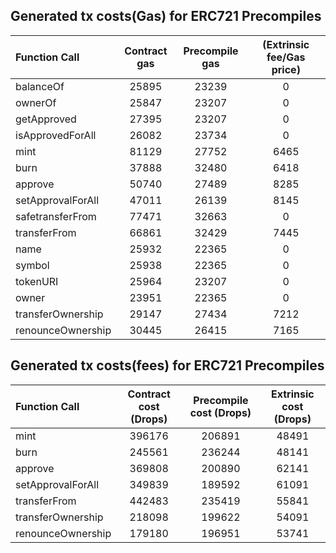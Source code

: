 ## Generated tx costs(Gas) for ERC721 Precompiles

| Function Call     | Contract gas | Precompile gas | (Extrinsic fee/Gas price) |
|:------------------|:------------:|:--------------:|:-------------------------:|
| balanceOf         |    25895     |     23239      |             0             |
| ownerOf           |    25847     |     23207      |             0             |
| getApproved       |    27395     |     23207      |             0             |
| isApprovedForAll  |    26082     |     23734      |             0             |
| mint              |    81129     |     27752      |           6465            |
| burn              |    37888     |     32480      |           6418            |
| approve           |    50740     |     27489      |           8285            |
| setApprovalForAll |    47011     |     26139      |           8145            |
| safetransferFrom  |    77471     |     32663      |             0             |
| transferFrom      |    66861     |     32429      |           7445            |
| name              |    25932     |     22365      |             0             |
| symbol            |    25938     |     22365      |             0             |
| tokenURI          |    25964     |     23207      |             0             |
| owner             |    23951     |     22365      |             0             |
| transferOwnership |    29147     |     27434      |           7212            |
| renounceOwnership |    30445     |     26415      |           7165            |


## Generated tx costs(fees) for ERC721 Precompiles

| Function Call     | Contract cost (Drops) | Precompile cost (Drops) | Extrinsic cost (Drops) |
|:------------------|:---------------------:|:-----------------------:|:----------------------:|
| mint              |        396176         |         206891          |         48491          |
| burn              |        245561         |         236244          |         48141          |
| approve           |        369808         |         200890          |         62141          |
| setApprovalForAll |        349839         |         189592          |         61091          |
| transferFrom      |        442483         |         235419          |         55841          |
| transferOwnership |        218098         |         199622          |         54091          |
| renounceOwnership |        179180         |         196951          |         53741          |
